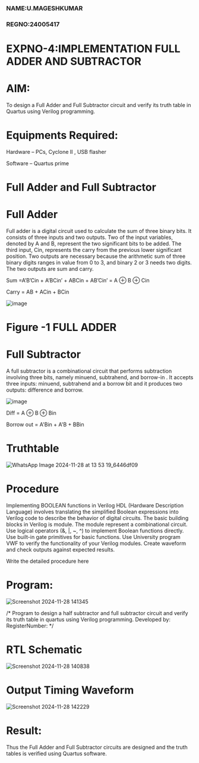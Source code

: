 ### NAME:U.MAGESHKUMAR
### REGNO:24005417
# EXPNO-4:IMPLEMENTATION FULL ADDER AND SUBTRACTOR

# AIM:

To design a Full Adder and Full Subtractor circuit and verify its truth table in Quartus using Verilog programming.

# Equipments Required:

Hardware – PCs, Cyclone II , USB flasher

Software – Quartus prime

# Full Adder and Full Subtractor

# Full Adder

Full adder is a digital circuit used to calculate the sum of three binary bits. It consists of three inputs and two outputs. Two of the input variables, denoted by A and B, represent the two significant bits to be added. The third input, Cin, represents the carry from the previous lower significant position. Two outputs are necessary because the arithmetic sum of three binary digits ranges in value from 0 to 3, and binary 2 or 3 needs two digits. The two outputs are sum and carry.

Sum =A’B’Cin + A’BCin’ + ABCin + AB’Cin’ = A ⊕ B ⊕ Cin 

Carry = AB + ACin + BCin

![image](https://github.com/naavaneetha/FULL_ADDER_SUBTRACTOR/assets/154305477/0f30ba51-5ffb-4198-845f-18e054f675e7)

# Figure -1 FULL ADDER

# Full Subtractor

A full subtractor is a combinational circuit that performs subtraction involving three bits, namely minuend, subtrahend, and borrow-in . It accepts three inputs: minuend, subtrahend and a borrow bit and it produces two outputs: difference and borrow.

![image](https://github.com/naavaneetha/FULL_ADDER_SUBTRACTOR/assets/154305477/02b24f51-ab51-4304-9ad6-7b81ffc1ead5)

Diff = A ⊕ B ⊕ Bin 

Borrow out = A'Bin + A'B + BBin

# Truthtable
![WhatsApp Image 2024-11-28 at 13 53 19_6446df09](https://github.com/user-attachments/assets/a3887542-9f95-4e92-9244-c3683e66e219)

# Procedure
Implementing BOOLEAN functions in Verilog HDL (Hardware Description Language) involves translating the simplified Boolean expressions into Verilog code to describe the behavior of digital circuits. The basic building blocks in Verilog is module. The module represent a combinational circuit. Use logical operators (&, |, ~, ^) to implement Boolean functions directly. Use built-in gate primitives for basic functions. Use University program VWF to verify the functionality of your Verilog modules. Create waveform and check outputs against expected results.

Write the detailed procedure here

# Program:
![Screenshot 2024-11-28 141345](https://github.com/user-attachments/assets/c25cae53-8d30-49f2-81b7-ee0d57a6a750)

/* Program to design a half subtractor and full subtractor circuit and verify its truth table in quartus using Verilog programming. Developed by: RegisterNumber:
*/

# RTL Schematic
![Screenshot 2024-11-28 140838](https://github.com/user-attachments/assets/7bccb87d-c370-48c3-beac-7bacc9967de0)

# Output Timing Waveform
![Screenshot 2024-11-28 142229](https://github.com/user-attachments/assets/61497993-8189-45f4-b268-050c71b73047)

# Result:

Thus the Full Adder and Full Subtractor circuits are designed and the truth tables is verified using Quartus software.



